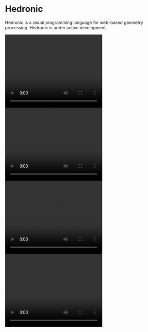 # Hedronic

Hedronic is a visual programming language for web-based geometry processing. Hedronic is under active development.

<div>
    <video width="320" height="240" controls>
        <source src="./pages/hedronic/assets/vid1.mp4" type="video/mp4">
        Your browser does not support the video tag.
    </video> 
    <video width="320" height="240" controls>
        <source src="./pages/hedronic/assets/vid2.mp4" type="video/mp4">
        Your browser does not support the video tag.
    </video> 
    <video width="320" height="240" controls>
        <source src="./pages/hedronic/assets/vid3.mp4" type="video/mp4">
        Your browser does not support the video tag.
    </video> 
    <video width="320" height="240" controls>
        <source src="./pages/hedronic/assets/vid4.mp4" type="video/mp4">
        Your browser does not support the video tag.
    </video> 
</div>
